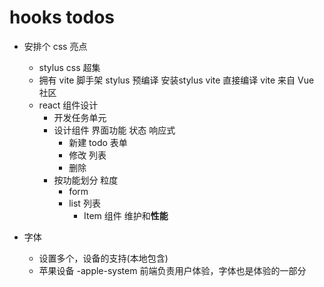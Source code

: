 # hooks todos

- 安排个 css 亮点
  - stylus
    css 超集
  - 拥有 vite 脚手架
      stylus 预编译 安装stylus vite 直接编译
      vite 来自 Vue 社区
  - react 组件设计
    - 开发任务单元
    - 设计组件
      界面功能 状态 响应式
      - 新建 todo 表单
      - 修改 列表
      - 删除
    - 按功能划分 粒度
      - form
      - list 列表
        - Item 组件 维护和**性能**

- 字体
  - 设置多个，设备的支持(本地包含)
  - 苹果设备 -apple-system 前端负责用户体验，字体也是体验的一部分
  